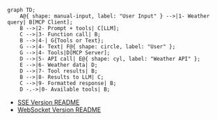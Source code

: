 ```mermaid
graph TD;
    A@{ shape: manual-input, label: "User Input" } -->|1- Weather query| B[MCP Client];
    B -->|2- Prompt + tools| C[LLM];
    C -->|3- Function call| B;
    B -->|4-| G{Tools or Text};
    G -->|4- Text| F@{ shape: circle, label: "User" };
    G -->|4- Tools|D[MCP Server];
    D -->|5- API call| E@{ shape: cyl, label: "Weather API" };
    E -->|6- Weather data| D;
    D -->|7- Tool results| B;
    B -->|8- Results to LLM| C;
    C -->|9- Formatted response| B;
    D -.->|0- Available tools| B;
```

- [SSE Version README](SSE/README-SSE.md)
- [WebSocket Version README](WS/README-WS.MD)

